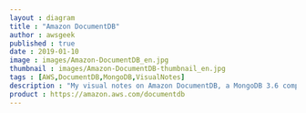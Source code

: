 ```yaml
---
layout : diagram
title : "Amazon DocumentDB"
author : awsgeek
published : true
date : 2019-01-10
image : images/Amazon-DocumentDB_en.jpg
thumbnail : images/Amazon-DocumentDB-thumbnail_en.jpg
tags : [AWS,DocumentDB,MongoDB,VisualNotes]
description : "My visual notes on Amazon DocumentDB, a MongoDB 3.6 compatible, purpose-built, document database for your applications."
product : https://amazon.aws.com/documentdb
---
```

